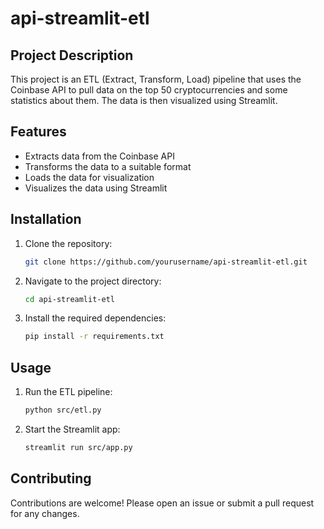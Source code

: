 # api-streamlit-etl

## Project Description

This project is an ETL (Extract, Transform, Load) pipeline that uses the Coinbase API to pull data on the top 50 cryptocurrencies and some statistics about them. The data is then visualized using Streamlit.

## Features

- Extracts data from the Coinbase API
- Transforms the data to a suitable format
- Loads the data for visualization
- Visualizes the data using Streamlit

## Installation

1. Clone the repository:
    ```bash
    git clone https://github.com/yourusername/api-streamlit-etl.git
    ```
2. Navigate to the project directory:
    ```bash
    cd api-streamlit-etl
    ```
3. Install the required dependencies:
    ```bash
    pip install -r requirements.txt
    ```

## Usage

1. Run the ETL pipeline:
    ```bash
    python src/etl.py
    ```
2. Start the Streamlit app:
    ```bash
    streamlit run src/app.py
    ```

## Contributing

Contributions are welcome! Please open an issue or submit a pull request for any changes.